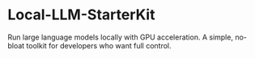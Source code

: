 # Local-LLM-StarterKit
Run large language models locally with GPU acceleration. A simple, no-bloat toolkit for developers who want full control.
